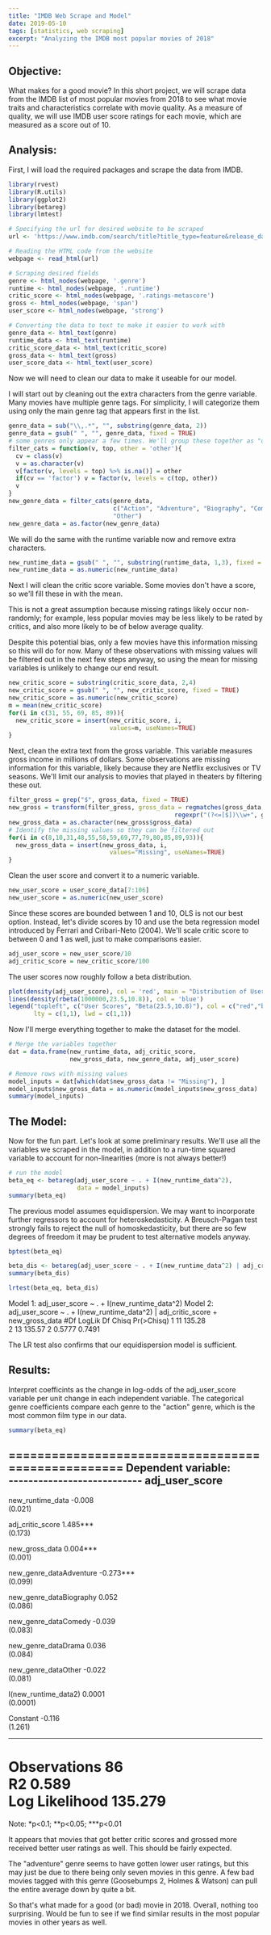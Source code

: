 ```yaml
---
title: "IMDB Web Scrape and Model"
date: 2019-05-10
tags: [statistics, web scraping]
excerpt: "Analyzing the IMDB most popular movies of 2018"
---
```


## Objective:

What makes for a good movie? In this short project, we will scrape data from the IMDB list of most popular movies from 2018 to see what movie traits and characteristics correlate with movie quality. As a measure of quality, we will use IMDB user score ratings for each movie, which are measured as a score out of 10.

## Analysis:

First, I will load the required packages and scrape the data from IMDB.

```r
library(rvest)
library(R.utils)
library(ggplot2)
library(betareg)
library(lmtest)

# Specifying the url for desired website to be scraped
url <- 'https://www.imdb.com/search/title?title_type=feature&release_date=2018-01-01,2018-12-31&count=100&view=advanced'

# Reading the HTML code from the website
webpage <- read_html(url)

# Scraping desired fields
genre <- html_nodes(webpage, '.genre')
runtime <- html_nodes(webpage, '.runtime')
critic_score <- html_nodes(webpage, '.ratings-metascore')
gross <- html_nodes(webpage, 'span')
user_score <- html_nodes(webpage, 'strong')

# Converting the data to text to make it easier to work with
genre_data <- html_text(genre)
runtime_data <- html_text(runtime)
critic_score_data <- html_text(critic_score)
gross_data <- html_text(gross)
user_score_data <- html_text(user_score)
```

Now we will need to clean our data to make it useable for our model.

I will start out by cleaning out the extra characters from the genre variable. Many movies have multiple genre tags. For simplicity, I will categorize them using only the main genre tag that appears first in the list.

```r
genre_data = sub("\\,.*", "", substring(genre_data, 2))
genre_data = gsub(" ", "", genre_data, fixed = TRUE)
# some genres only appear a few times. We'll group these together as "other"
filter_cats = function(v, top, other = 'other'){
  cv = class(v)
  v = as.character(v)
  v[factor(v, levels = top) %>% is.na()] = other
  if(cv == 'factor') v = factor(v, levels = c(top, other))
  v
}
new_genre_data = filter_cats(genre_data,
                             c("Action", "Adventure", "Biography", "Comedy", "Drama"),
                             "Other")
new_genre_data = as.factor(new_genre_data)
```

We will do the same with the runtime variable now and remove extra characters.

```r
new_runtime_data = gsub(" ", "", substring(runtime_data, 1,3), fixed = TRUE)
new_runtime_data = as.numeric(new_runtime_data)
```

Next I will clean the critic score variable. Some movies don't have a score, so we'll fill these in with the mean. 

This is not a great assumption because missing ratings likely occur non-randomly; for example, less popular movies may be less likely to be rated by critics, and also more likely to be of below average quality.

Despite this potential bias, only a few movies have this information missing so this will do for now. Many of these observations with missing values will be filtered out in the next few steps anyway, so using the mean for missing variables is unlikely to change our end result.

```r
new_critic_score = substring(critic_score_data, 2,4)
new_critic_score = gsub(" ", "", new_critic_score, fixed = TRUE)
new_critic_score = as.numeric(new_critic_score)
m = mean(new_critic_score)
for(i in c(31, 55, 69, 85, 89)){
  new_critic_score = insert(new_critic_score, i,
                            values=m, useNames=TRUE)
}

```

Next, clean the extra text from the gross variable. This variable measures gross income in millions of dollars. Some observations are missing information for this variable, likely because they are Netflix exclusives or TV seasons. We'll limit our analysis to movies that played in theaters by filtering these out. 

```r
filter_gross = grep("$", gross_data, fixed = TRUE)
new_gross = transform(filter_gross, gross_data = regmatches(gross_data,
                                              regexpr("(?<=[$])\\w+", gross_data, perl = TRUE)))
new_gross_data = as.character(new_gross$gross_data)
# Identify the missing values so they can be filtered out
for(i in c(8,10,31,48,55,58,59,69,77,79,80,85,89,93)){
  new_gross_data = insert(new_gross_data, i,
                            values="Missing", useNames=TRUE)
}
```

Clean the user score and convert it to a numeric variable.

```r
new_user_score = user_score_data[7:106]
new_user_score = as.numeric(new_user_score)
```

Since these scores are bounded between 1 and 10, OLS is not our best option. Instead, let's divide scores by 10 and use the beta regression model introduced by Ferrari and Cribari-Neto (2004). We'll scale critic score to between 0 and 1 as well, just to make comparisons easier.

```r
adj_user_score = new_user_score/10
adj_critic_score = new_critic_score/100
```

The user scores now roughly follow a beta distribution.

```r
plot(density(adj_user_score), col = 'red', main = "Distribution of User Scores", xlim=c(0,1))
lines(density(rbeta(1000000,23.5,10.8)), col = 'blue')
legend("topleft", c("User Scores", "Beta(23.5,10.8)"), col = c("red","blue"),
       lty = c(1,1), lwd = c(1,1))
```

Now I'll merge everything together to make the dataset for the model.

```r
# Merge the variables together
dat = data.frame(new_runtime_data, adj_critic_score,
                 new_gross_data, new_genre_data, adj_user_score)

# Remove rows with missing values
model_inputs = dat[which(dat$new_gross_data != "Missing"), ]
model_inputs$new_gross_data = as.numeric(model_inputs$new_gross_data)
summary(model_inputs)
```


## The Model:

Now for the fun part. Let's look at some preliminary results. We'll use all the variables we scraped in the model, in addition to a run-time squared variable to account for non-linearities (more is not always better!)

```r
# run the model
beta_eq <- betareg(adj_user_score ~ . + I(new_runtime_data^2),
                   data = model_inputs)
summary(beta_eq)
```

The previous model assumes equidispersion. We may want to incorporate further regressors to account for heteroskedasticity. A Breusch-Pagan test strongly fails to reject the null of homoskedasticity, but there are so few degrees of freedom it may be prudent to test alternative models anyway.

```r
bptest(beta_eq) 

beta_dis <- betareg(adj_user_score ~ . + I(new_runtime_data^2) | adj_critic_score + new_gross_data, data = model_inputs)
summary(beta_dis)

lrtest(beta_eq, beta_dis)
```
Model 1: adj_user_score ~ . + I(new_runtime_data^2)
Model 2: adj_user_score ~ . + I(new_runtime_data^2) | adj_critic_score + new_gross_data
  #Df LogLik Df  Chisq Pr(>Chisq)
1  11 135.28                     
2  13 135.57  2 0.5777     0.7491

The LR test also confirms that our equidispersion model is sufficient.

## Results:

Interpret coefficints as the change in log-odds of the adj_user_score variable per unit change in each independent variable. The categorical genre coefficients compare each genre to the "action" genre, which is the most common film type in our data.

```r
summary(beta_eq)
```
===================================================
                            Dependent variable:    
                        ---------------------------
                              adj_user_score       
---------------------------------------------------
new_runtime_data                  -0.008           
                                  (0.021)          
                                                   
adj_critic_score                 1.485***          
                                  (0.173)          
                                                   
new_gross_data                   0.004***          
                                  (0.001)          
                                                   
new_genre_dataAdventure          -0.273***         
                                  (0.099)          
                                                   
new_genre_dataBiography            0.052           
                                  (0.086)          
                                                   
new_genre_dataComedy              -0.039           
                                  (0.083)          
                                                   
new_genre_dataDrama                0.036           
                                  (0.084)          
                                                   
new_genre_dataOther               -0.022           
                                  (0.081)          
                                                   
I(new_runtime_data2)              0.0001           
                                 (0.0001)          
                                                   
Constant                          -0.116           
                                  (1.261)          
                                                   
---------------------------------------------------
Observations                        86             
R2                                 0.589           
Log Likelihood                    135.279          
===================================================
Note:                   *p<0.1; **p<0.05; ***p<0.01


It appears that movies that got better critic scores and grossed more received better user ratings as well. This should be fairly expected. 

The "adventure" genre seems to have gotten lower user ratings, but this may just be due to there being only seven movies in this genre. A few bad movies tagged with this genre (Goosebumps 2, Holmes & Watson) can pull the entire average down by quite a bit.

So that's what made for a good (or bad) movie in 2018. Overall, nothing too surprising. Would be fun to see if we find similar results in the most popular movies in other years as well.

